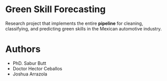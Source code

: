 # Green Skill Forecasting
Research project that implements the entire **pipeline** for cleaning, classifying, and predicting green skills in the Mexican automotive industry.

# Authors
* PhD. Sabur Butt
* Doctor Hector Ceballos
* Joshua Arrazola